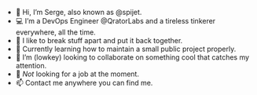 - 👋 Hi, I’m Serge, also known as @spijet.
- 💻 I’m a DevOps Engineer @QratorLabs and a tireless tinkerer everywhere, all the time.
- 👀 I like to break stuff apart and put it back together.
- 🌱 Currently learning how to maintain a small public project properly.
- 💞️ I’m (lowkey) looking to collaborate on something cool that catches my attention.
- 📨 *Not* looking for a job at the moment.
- 📫 Contact me anywhere you can find me.


<!---
spijet/spijet is a ✨ special ✨ repository because its `README.md` (this file) appears on your GitHub profile.
You can click the Preview link to take a look at your changes.
--->
